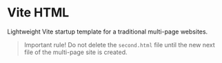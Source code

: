 <h1>Vite HTML</h1>

<p>Lightweight Vite startup template for a traditional multi-page websites.</p>

<blockquote>Important rule! Do not delete the <code>second.html</code> file until the new next file of the multi-page site is created.</blockquote>
